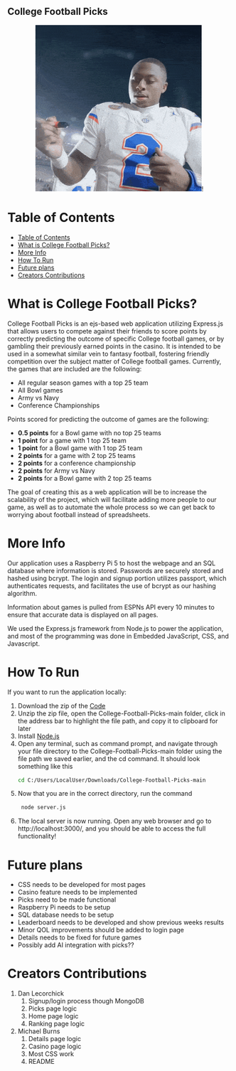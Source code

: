 ## College Football Picks
<p align="center">
<img src="https://raw.githubusercontent.com/DanielLecorchick/College-Football-Picks/refs/heads/main/public/images/dj-lagway-lagway.gif" alt="Lagway being the GOAT", class="center">!
</p>

# Table of Contents
- [Table of Contents](#table-of-contents)
- [What is College Football Picks?](#what-is-college-football-picks)
- [More Info](#more-info)
- [How To Run](#how-to-run)
- [Future plans](#future-plans)
- [Creators Contributions](#creators-contributions)

# What is College Football Picks?
College Football Picks is an ejs-based web application utilizing Express.js that allows users to compete against their friends to score points by correctly predicting the outcome of specific College football games, or by gambling their previously earned points in the casino. It is intended to be used in a somewhat similar vein to fantasy football, fostering friendly competition over the subject matter of College football games. Currently, the games that are included are the following:

- All regular season games with a top 25 team
- All Bowl games
- Army vs Navy
- Conference Championships

Points scored for predicting the outcome of games are the following:

- **0.5 points** for a Bowl game with no top 25 teams
- **1 point** for a game with 1 top 25 team
- **1 point** for a Bowl game with 1 top 25 team
- **2 points** for a game with 2 top 25 teams
- **2 points** for a conference championship
- **2 points** for Army vs Navy
- **2 points** for a Bowl game with 2 top 25 teams

The goal of creating this as a web application will be to increase the scalability of the project, which will facilitate adding more people to our game, as well as to automate the whole process so we can get back to worrying about football instead of spreadsheets.

# More Info
Our application uses a Raspberry Pi 5 to host the webpage and an SQL database where information is stored. Passwords are securely stored and hashed using bcrypt. The login and signup portion utilizes passport, which authenticates requests, and facilitates the use of bcrypt as our hashing algorithm.

Information about games is pulled from ESPNs API every 10 minutes to ensure that accurate data is displayed on all pages.

We used the Express.js framework from Node.js to power the application, and most of the programming was done in Embedded JavaScript, CSS, and Javascript.

# How To Run
If you want to run the application locally:
1. Download the zip of the [Code](https://github.com/DanielLecorchick/College-Football-Picks/archive/refs/heads/main.zip)
2. Unzip the zip file, open the College-Football-Picks-main folder, click in the address bar to highlight the file path, and copy it to clipboard for later
3. Install [Node.js](https://nodejs.org/en/download)
4. Open any terminal, such as command prompt, and navigate through your file directory to the College-Football-Picks-main folder using the file path we saved earlier, and the cd command. It should look something like this
    ```sh
    cd C:/Users/LocalUser/Downloads/College-Football-Picks-main
    ```
5. Now that you are in the correct directory, run the command
   ```sh
    node server.js
    ```
6. The local server is now running. Open any web browser and go to http://localhost:3000/, and you should be able to access the full functionality!

# Future plans
- CSS needs to be developed for most pages
- Casino feature needs to be implemented
- Picks need to be made functional
- Raspberry Pi needs to be setup
- SQL database needs to be setup
- Leaderboard needs to be developed and show previous weeks results
- Minor QOL improvements should be added to login page
- Details needs to be fixed for future games
- Possibly add AI integration with picks??

# Creators Contributions
1. Dan Lecorchick
    1. Signup/login process though MongoDB
    2. Picks page logic
    3. Home page logic
    4. Ranking page logic
2. Michael Burns
   1. Details page logic
   2. Casino page logic
   3. Most CSS work
   4. README